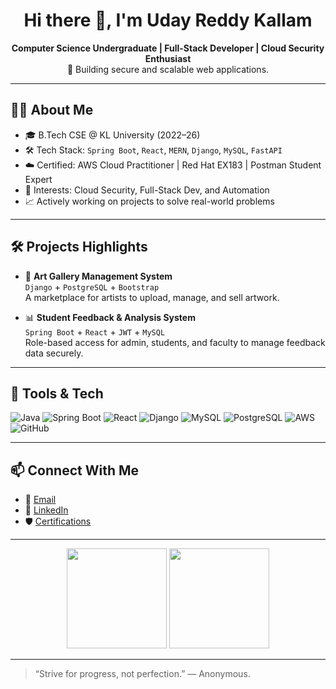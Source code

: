 <h1 align="center">Hi there 👋, I'm Uday Reddy Kallam</h1>

<p align="center">
  <b>Computer Science Undergraduate | Full-Stack Developer | Cloud Security Enthusiast</b><br>
  🚀 Building secure and scalable web applications.
</p>

---

## 👨‍💻 About Me

- 🎓 B.Tech CSE @ KL University (2022–26)
- 🛠️ Tech Stack: `Spring Boot`, `React`, `MERN`, `Django`, `MySQL`, `FastAPI`
- ☁️ Certified: AWS Cloud Practitioner | Red Hat EX183 | Postman Student Expert
- 🧠 Interests: Cloud Security, Full-Stack Dev, and Automation
- 📈 Actively working on projects to solve real-world problems

---

## 🛠️ Projects Highlights

- 🎨 **Art Gallery Management System**  
  `Django` + `PostgreSQL` + `Bootstrap`  
  A marketplace for artists to upload, manage, and sell artwork.

- 📊 **Student Feedback & Analysis System**  
  `Spring Boot` + `React` + `JWT` + `MySQL`  
  Role-based access for admin, students, and faculty to manage feedback data securely.

---

## 🧰 Tools & Tech

![Java](https://img.shields.io/badge/Java-ED8B00?style=flat&logo=java&logoColor=white)
![Spring Boot](https://img.shields.io/badge/SpringBoot-6DB33F?style=flat&logo=spring-boot)
![React](https://img.shields.io/badge/React-20232A?style=flat&logo=react&logoColor=61DAFB)
![Django](https://img.shields.io/badge/Django-092E20?style=flat&logo=django)
![MySQL](https://img.shields.io/badge/MySQL-005C84?style=flat&logo=mysql)
![PostgreSQL](https://img.shields.io/badge/PostgreSQL-336791?style=flat&logo=postgresql)
![AWS](https://img.shields.io/badge/AWS-FF9900?style=flat&logo=amazon-aws)
![GitHub](https://img.shields.io/badge/GitHub-100000?style=flat&logo=github)

---

## 📫 Connect With Me

- 📧 [Email](mailto:2200031836cseh@gmail.com)
- 🔗 [LinkedIn](https://www.linkedin.com/in/uday-kallam-bb1124256/)
- 🛡 [Certifications](https://www.credly.com/users/udaykallam)

---

<p align="center">
  <img src="https://github-readme-stats.vercel.app/api?username=udaykallam&show_icons=true&theme=react" height="160"/>
  <img src="https://github-readme-stats.vercel.app/api/top-langs/?username=udaykallam&layout=compact&theme=react" height="160"/>
</p>

---

> “Strive for progress, not perfection.” — Anonymous.